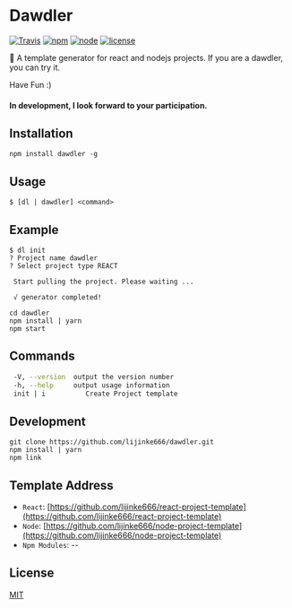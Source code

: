 # Dawdler

[![Travis](https://img.shields.io/travis/USER/REPO.svg?style=flat-square)](https://www.npmjs.com/package/dawdler)
[![npm](https://img.shields.io/npm/dm/localeval.svg?style=flat-square)](https://www.npmjs.com/package/dawdler)
[![node](https://img.shields.io/node/v/passport.svg?style=flat-square)](https://www.npmjs.com/package/dawdler)
[![license](https://img.shields.io/github/license/mashape/apistatus.svg?style=flat-square)](https://www.npmjs.com/package/dawdler)



:boy: A template generator for react and nodejs projects. If you are a dawdler, you can try it.

Have Fun :)
#### In development, I look forward to your participation.

## Installation
```
npm install dawdler -g
```

## Usage
```
$ [dl | dawdler] <command>
```

## Example
```
$ dl init
? Project name dawdler
? Select project type REACT

 Start pulling the project. Please waiting ...

 √ generator completed!

cd dawdler
npm install | yarn
npm start
```

## Commands

```bash
 -V, --version  output the version number
 -h, --help     output usage information
 init | i          Create Project template
```

## Development
```
git clone https://github.com/lijinke666/dawdler.git
npm install | yarn
npm link
```

## Template Address
- `React`: [https://github.com/lijinke666/react-project-template](https://github.com/lijinke666/react-project-template)
- `Node`: [https://github.com/lijinke666/node-project-template](https://github.com/lijinke666/node-project-template)
- `Npm Modules`: --

## License
[MIT](https://github.com/lijinke666/dawdler/blob/master/LICENCE)

